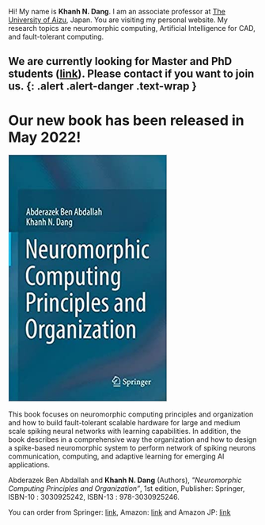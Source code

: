 
  Hi! My name is <strong>Khanh N. Dang</strong>. I am an associate professor at [The University of Aizu](https://u-aizu.ac.jp/en/), Japan. You are visiting my personal website.
 My research topics are neuromorphic computing, Artificial Intelligence for CAD, and fault-tolerant computing. <br>


We are currently looking for Master and PhD students ([link](http://web-ext.u-aizu.ac.jp/misc/benablab/joinus.html)). Please contact if you want to join us. 
{: .alert .alert-danger .text-wrap } 
---
# Our new book has been released in May 2022!

<img src="assets/book-cover_neuromorphic-ed1.jpg" class="book-cover" alt="Neuromorphic Book">

This book focuses on neuromorphic computing principles and organization and how to build fault-tolerant scalable hardware for large and medium scale spiking neural networks with learning capabilities. In addition, the book describes in a comprehensive way the organization and how to design a spike-based neuromorphic system to perform network of spiking neurons communication, computing, and adaptive learning for emerging AI applications. 

Abderazek Ben Abdallah and **Khanh N. Dang** (Authors), *"Neuromorphic Computing Principles and Organization”*, 1st edition, Publisher: Springer, ISBN-10‏ :‎ 3030925242, ISBN-13‏ :‎ 978-3030925246.

You can order from Springer: [link](https://link.springer.com/book/9783030925246),  Amazon: [link](https://www.amazon.com/dp/3030925242/ref=cm_sw_em_r_mt_dp_FDNTBNH4591SBQ769MZH) and  Amazon JP: [link](https://www.amazon.co.jp/dp/3030925242/ref=cm_sw_em_r_mt_dp_FDNTBNH4591SBQ769MZH)